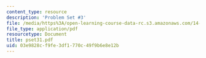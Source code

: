 ```yaml
---
content_type: resource
description: 'Problem Set #3'
file: /media/https%3A/open-learning-course-data-rc.s3.amazonaws.com/14-128-dynamic-optimization-economic-applications-recursive-methods-spring-2003/03e9828cf9fe3df1770c49f9b6e8e12b_pset31.pdf
file_type: application/pdf
resourcetype: Document
title: pset31.pdf
uid: 03e9828c-f9fe-3df1-770c-49f9b6e8e12b
---
```

